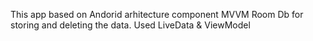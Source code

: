 This app based on Andorid arhitecture component MVVM
Room Db for storing and deleting the data.
Used LiveData & ViewModel
